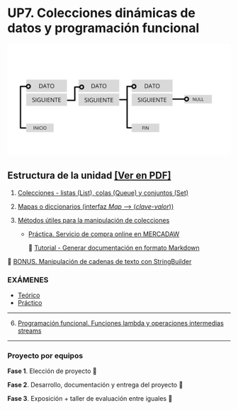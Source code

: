 # UP7. Colecciones dinámicas de datos y programación funcional
![estructuras](estructuras.png)

## Estructura de la unidad [[Ver en PDF]](https://github.com/pbendom3/prog-1cfgs-daw/blob/main/temas_pdf/imprimir_up7.pdf)
1.  [Colecciones - listas (List), colas (Queue) y conjuntos (Set)](https://pbendom3.github.io/prog-1cfgs-daw/ups/UP7/7_1_colecciones/index.html)
2.  [Mapas o diccionarios (interfaz _Map_ --> (_clave-valor_))](https://pbendom3.github.io/prog-1cfgs-daw/ups/UP7/mapitas/index.html)
3.  [Métodos útiles para la manipulación de colecciones](https://pbendom3.github.io/prog-1cfgs-daw/ups/UP7/7_3_metodos_utiles/index.html)
   
      - [Práctica. Servicio de compra online en MERCADAW](4_MERCADAW.pdf)

        :pushpin: [Tutorial - Generar documentación en formato Markdown](https://docs.github.com/es/get-started/writing-on-github/getting-started-with-writing-and-formatting-on-github/basic-writing-and-formatting-syntax)

🎁 [BONUS. Manipulación de cadenas de texto con StringBuilder](5_BONUS_StringBuilder.pdf)

### EXÁMENES
- [Teórico](6_EXAMEN_TEÓRICO_UD7.pdf)
- [Práctico](7_EXAMEN_PRÁCTICO_UD7.pdf)

---

6. [Programación funcional. Funciones lambda y operaciones intermedias streams](https://pbendom3.github.io/prog-1cfgs-daw/ups/UP7/7_3_lambdas/index.html)

---

### Proyecto por equipos

  **Fase 1**. Elección de proyecto :space_invader:
  
  **Fase 2**. Desarrollo, documentación y entrega del proyecto :file_folder:
  
  **Fase 3**. Exposición + taller de evaluación entre iguales :speech_balloon:
